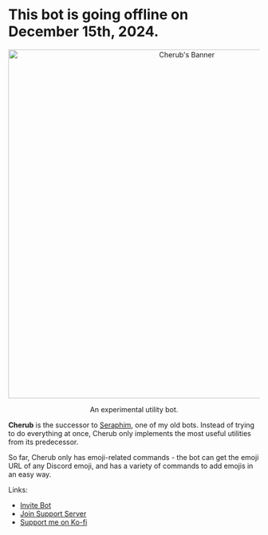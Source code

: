 # This bot is going offline on December 15th, 2024.

<p align="center">
  <img src="https://cdn.astrea.cc/CherubBanner.png" alt="Cherub's Banner" width="700"/>
</p>

<p align="center">An experimental utility bot.</p>

**Cherub** is the successor to [Seraphim](https://github.com/AstreaTSS/Seraphim-Bot), one of my old bots. Instead of trying to do everything at once, Cherub only implements the most useful utilities from its predecessor.

So far, Cherub only has emoji-related commands - the bot can get the emoji URL of any Discord emoji, and has a variety of commands to add emojis in an easy way.

Links:
* [Invite Bot](https://discord.com/api/oauth2/authorize?client_id=1057529716686454854&permissions=9312563227712&scope=bot%20applications.commands)
* [Join Support Server](https://discord.gg/NSdetwGjpK)
* [Support me on Ko-fi](https://ko-fi.com/astreatss)
